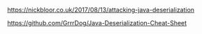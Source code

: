 







https://nickbloor.co.uk/2017/08/13/attacking-java-deserialization



https://github.com/GrrrDog/Java-Deserialization-Cheat-Sheet

